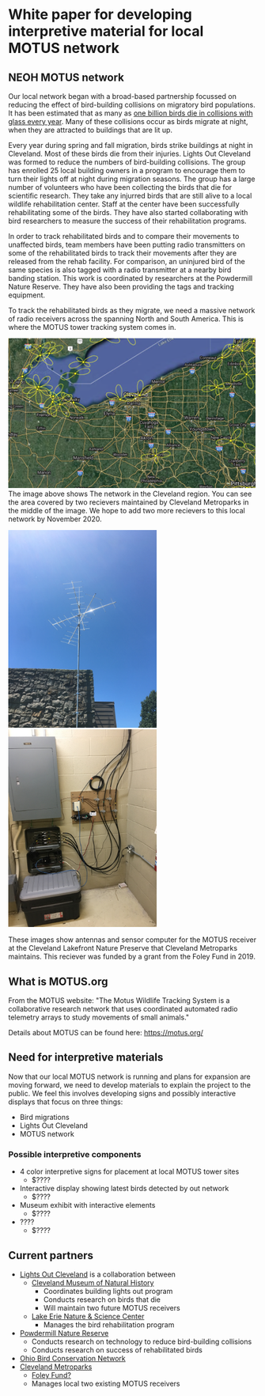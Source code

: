 # White paper for developing interpretive material for local MOTUS network

## NEOH MOTUS network

Our local network began with a broad-based partnership focussed on reducing the effect of bird-building collisions on migratory bird populations. It has been estimated that as many as [one billion birds die in collisions with glass every year](https://abcbirds.org/program/glass-collisions/).  Many of these collisions occur as birds migrate at night, when they are attracted to buildings that are lit up.  

Every year during spring and fall migration, birds strike buildings at night in Cleveland.  Most of these birds die from their injuries.  Lights Out Cleveland was formed to reduce the numbers of bird-building collisions.  The group has enrolled 25 local building owners in a program to encourage them to turn their lights off at night during migration seasons.  The group has a large number of volunteers who have been collecting the birds that die for scientific research.  They take any injurred birds that are still alive to a local wildlife rehabilitation center.  Staff at the center have been successfully rehabilitating some of the birds.  They have also started collaborating with bird researchers to measure the success of their rehabilitation programs.

In order to track rehabilitated birds and to compare their movements to unaffected birds, team members have been putting radio transmitters on some of the rehabilitated birds to track their movements after they are released from the rehab facility.  For comparison, an uninjured bird of the same species is also tagged with a radio transmitter at a nearby bird banding station.  This work is coordinated by researchers at the Powdermill Nature Reserve.  They have also been providing the tags and tracking equipment.

To track the rehabilitated birds as they migrate, we need a massive network of radio receivers across the spanning North and South America. This is where the MOTUS tower tracking system comes in.

<img src="images/MOTUS_network_closeup.png" alt="MOTUS station network" width="500"/>
The image above shows The network in the Cleveland region.  You can see the area covered by two recievers maintained by Cleveland Metroparks in the middle of the image.  We hope to add two more recievers to this local network by November 2020.


<img src="images/motus_clnp_antennas.jpg" alt="CLNP MOTUS receiver" width="300"/><img src="images/CLNP_MOTUS_sensor.jpg" alt="CLNP MOTUS sensor" width="300"/>

These images show antennas and sensor computer for the MOTUS receiver at the Cleveland Lakefront Nature Preserve that Cleveland Metroparks maintains.  This reciever was funded by a grant from the Foley Fund in 2019.

## What is MOTUS.org

From the MOTUS website: "The Motus Wildlife Tracking System is a collaborative research network that uses 
coordinated automated radio telemetry arrays to study movements of small animals."

Details about MOTUS can be found here:  https://motus.org/

## Need for interpretive materials

Now that our local MOTUS network is running and plans for expansion are moving forward, we need to develop materials to explain the project to the public. We feel this involves developing signs and possibly interactive displays that focus on three things:

 * Bird migrations
 * Lights Out Cleveland
 * MOTUS network

### Possible interpretive components

* 4 color interpretive signs for placement at local MOTUS tower sites
  * $????
* Interactive display showing latest birds detected by out network
  * $????
* Museum exhibit with interactive elements
  * $????
* ????
  * $????

## Current partners

* [Lights Out Cleveland](https://ohiolightsout.org/cities/lights-out-cleveland/) is a collaboration between
  * [Cleveland Museum of Natural History](https://www.cmnh.org/)
    * Coordinates building lights out program
    * Conducts research on birds that die
    * Will maintain two future MOTUS receivers
  * [Lake Erie Nature & Science Center](https://www.lensc.org/)
    * Manages the bird rehabilitation program
* [Powdermill Nature Reserve](https://carnegiemnh.org/visit-powdermill/)
  * Conducts research on technology to reduce bird-building collisions
  * Conducts research on success of rehabilitated birds
* [Ohio Bird Conservation Network](https://obcinet.org/)
* [Cleveland Metroparks](https://clevelandmetroparks.com)
  * [Foley Fund?]()
  * Manages local two existing MOTUS receivers
